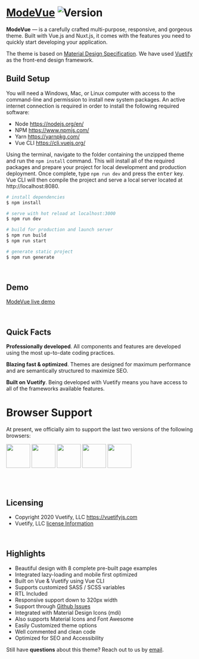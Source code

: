 # [ModeVue](https://modevue.staticdesigner.com) <img src="https://img.shields.io/badge/version-1.0.0-blue.svg" alt="Version">

**ModeVue** — is a carefully crafted multi-purpose, responsive, and gorgeous theme. Built with Vue.js and Nuxt.js, it comes with the features you need to quickly start developing your application.

The theme is based on [Material Design Specification](https://material.io/guidelines/). We have used [Vuetify](https://vuetifyjs.com/) as the front-end design framework.

## Build Setup

You will need a Windows, Mac, or Linux computer with access to the command-line and permission to install new system packages. An active internet connection is required in order to install the following required software:

- Node https://nodejs.org/en/
- NPM https://www.npmjs.com/
- Yarn https://yarnpkg.com/
- Vue CLI https://cli.vuejs.org/

Using the terminal, navigate to the folder containing the unzipped theme and run the `npm install` command. This will install all of the required packages and prepare your project for local development and production deployment. Once complete, type `npm run dev` and press the <kbd>enter</kbd> key. Vue CLI will then compile the project and serve a local server located at http://localhost:8080.

```bash
# install dependencies
$ npm install

# serve with hot reload at localhost:3000
$ npm run dev

# build for production and launch server
$ npm run build
$ npm run start

# generate static project
$ npm run generate
```

<br>

## Demo

[ModeVue live demo](https://modevue.staticdesigner.com)

<br>

## Quick Facts

**Professionally developed**. All components and features are developed using the most up-to-date coding practices.

**Blazing fast & optimized**. Themes are designed for maximum performance and are semantically structured to maximize SEO.

**Built on Vuetify**. Being developed with Vuetify means you have access to all of the frameworks available features.

# Browser Support

At present, we officially aim to support the last two versions of the following browsers:

<img src="https://s3.amazonaws.com/creativetim_bucket/github/browser/chrome.png" width="64" height="64"> <img src="https://cdn.vuetifyjs.com/images/browser/firefox.png" width="64" height="64"> <img src="https://cdn.vuetifyjs.com/images/browser/edge.png" width="64" height="64"> <img src="https://cdn.vuetifyjs.com/images/browser/safari.png" width="64" height="64"> <img src="https://cdn.vuetifyjs.com/images/browser/opera.png" width="64" height="64">

<br><br>

## Licensing

- Copyright 2020 Vuetify, LLC https://vuetifyjs.com
- Vuetify, LLC [license Information](https://store.vuetifyjs.com/licenses)

<br>

## Highlights

- Beautiful design with 8 complete pre-built page examples
- Integrated lazy-loading and mobile first optimized
- Built on Vue & Vuetify using Vue CLI
- Supports customized SASS / SCSS variables
- RTL Included
- Responsive support down to 320px width
- Support through [Github Issues](https://github.com/staticdesigner/modevue/issues)
- Integrated with Material Design Icons (mdi)
- Also supports Material Icons and Font Awesome
- Easily Customized theme options
- Well commented and clean code
- Optimized for SEO and Accessibility

Still have **questions** about this theme? Reach out to us by [email](mailto:vinay@staticdesigner.com).
